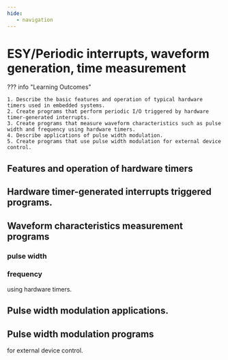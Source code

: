 ```yaml
---
hide:
   - navigation
---
```

# ESY/Periodic interrupts, waveform generation, time measurement

??? info "Learning Outcomes"

    1. Describe the basic features and operation of typical hardware timers used in embedded systems.
    2. Create programs that perform periodic I/O triggered by hardware timer-generated interrupts.
    3. Create programs that measure waveform characteristics such as pulse width and frequency using hardware timers.
    4. Describe applications of pulse width modulation.
    5. Create programs that use pulse width modulation for external device control.

## Features and operation of hardware timers

## Hardware timer-generated interrupts triggered programs.

## Waveform characteristics measurement programs

### pulse width 

### frequency 

using hardware timers.

## Pulse width modulation applications.

## Pulse width modulation programs

 for external device control.